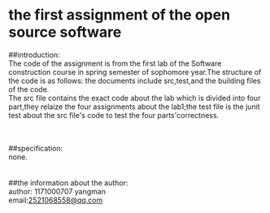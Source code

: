 
the first assignment of the open source software
======

##introduction:<br>
The code of the assignment is from the first lab of the Software construction course in spring semester of sophomore year.The structure of the code is as follows:  the documents include src,test,and the building files of the code.<br>
The src file contains the exact code about the lab which is divided into four part,they relaize the four assignments about the lab1;the test file is the junit test about the src file's code to test the four parts'correctness.
<br>
<br>
<br>

##specification:<br>
none.<br>
<br>
<br>
##the information about the author:<br>
author: 1171000707 yangman <br>
email:2521068558@qq.com <br>


